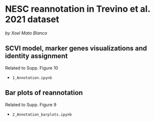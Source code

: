 # NESC reannotation in Trevino et al. 2021 dataset
_by Xoel Mato Blanco_

## SCVI model, marker genes visualizations and identity assignment
Related to Supp. Figure 10  
- `1_Annotation.ipynb`

## Bar plots of reannotation
Related to Supp. Figure 9  
- `2_Annotation_barplots.ipynb`
